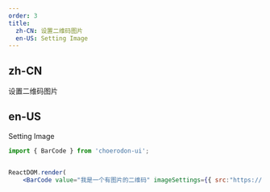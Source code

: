 ```yaml
---
order: 3
title:
  zh-CN: 设置二维码图片
  en-US: Setting Image
---
```


## zh-CN

设置二维码图片

## en-US

 Setting Image

```jsx
import { BarCode } from 'choerodon-ui';


ReactDOM.render(
    <BarCode value="我是一个有图片的二维码" imageSettings={{ src:"https://zos.alipayobjects.com/rmsportal/jkjgkEfvpUPVyRjUImniVslZfWPnJuuZ.png", height:30, width:30, excavate:true}} />, mountNode);
```

